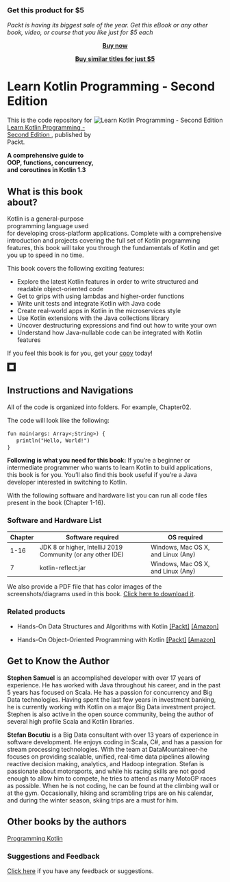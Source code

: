 
### Get this product for $5

<i>Packt is having its biggest sale of the year. Get this eBook or any other book, video, or course that you like just for $5 each</i>


<b><p align='center'>[Buy now](https://packt.link/9781789802351)</p></b>


<b><p align='center'>[Buy similar titles for just $5](https://subscription.packtpub.com/search)</p></b>


# Learn Kotlin Programming - Second Edition 

<a href="https://www.packtpub.com/in/application-development/learn-kotlin-programming-second-edition?utm_source=github&utm_medium=repository&utm_campaign=9781789802351"><img src="https://www.packtpub.com/media/catalog/product/cache/e4d64343b1bc593f1c5348fe05efa4a6/b/1/b12733_lowcover_0.png" alt="Learn Kotlin Programming - Second Edition " height="256px" align="right"></a>

This is the code repository for [Learn Kotlin Programming - Second Edition ](https://www.packtpub.com/in/application-development/learn-kotlin-programming-second-edition?utm_source=github&utm_medium=repository&utm_campaign=9781789802351), published by Packt.

**A comprehensive guide to OOP, functions, concurrency, and coroutines in Kotlin 1.3**

## What is this book about?
Kotlin is a general-purpose programming language used for developing cross-platform applications. Complete with a comprehensive introduction and projects covering the full set of Kotlin programming features, this book will take you through the fundamentals of Kotlin and get you up to speed in no time.

This book covers the following exciting features:
* Explore the latest Kotlin features in order to write structured and readable object-oriented code 
* Get to grips with using lambdas and higher-order functions 
* Write unit tests and integrate Kotlin with Java code 
* Create real-world apps in Kotlin in the microservices style 
* Use Kotlin extensions with the Java collections library 
* Uncover destructuring expressions and find out how to write your own 
* Understand how Java-nullable code can be integrated with Kotlin features 

If you feel this book is for you, get your [copy](https://www.amazon.com/dp/1789802350) today!

<a href="https://www.packtpub.com/?utm_source=github&utm_medium=banner&utm_campaign=GitHubBanner"><img src="https://raw.githubusercontent.com/PacktPublishing/GitHub/master/GitHub.png" 
alt="https://www.packtpub.com/" border="5" /></a>

## Instructions and Navigations
All of the code is organized into folders. For example, Chapter02.

The code will look like the following:
```
fun main(args: Array<;String>) { 
   println("Hello, World!") 
}
```

**Following is what you need for this book:**
If you’re a beginner or intermediate programmer who wants to learn Kotlin to build applications, this book is for you. You’ll also find this book useful if you’re a Java developer interested in switching to Kotlin.

With the following software and hardware list you can run all code files present in the book (Chapter 1-16).
### Software and Hardware List
| Chapter | Software required | OS required |
| -------- | ------------------------------------ | ----------------------------------- |
| 1-16 | JDK 8 or higher, IntelliJ 2019 Community (or any other IDE) | Windows, Mac OS X, and Linux (Any) |
| 7 | kotlin-reflect.jar | Windows, Mac OS X, and Linux (Any) |

We also provide a PDF file that has color images of the screenshots/diagrams used in this book. [Click here to download it](http://www.packtpub.com/sites/default/files/downloads/9781789802351_ColorImages.pdf).

### Related products
* Hands-On Data Structures and Algorithms with Kotlin  [[Packt]](https://www.packtpub.com/application-development/hands-data-structures-and-algorithms-kotlin?utm_source=github&utm_medium=repository&utm_campaign=9781788994019) [[Amazon]](https://www.amazon.com/dp/1788994019)

* Hands-On Object-Oriented Programming with Kotlin  [[Packt]](https://www.packtpub.com/application-development/hands-object-oriented-programming-kotlin?utm_source=github&utm_medium=repository&utm_campaign=9781789617726) [[Amazon]](https://www.amazon.com/dp/1789617723)


## Get to Know the Author
**Stephen Samuel**
is an accomplished developer with over 17 years of experience. He has worked with Java throughout his career, and in the past 5 years has focused on Scala. He has a passion for concurrency and Big Data technologies. Having spent the last few years in investment banking, he is currently working with Kotlin on a major Big Data investment project. Stephen is also active in the open source community, being the author of several high profile Scala and Kotlin libraries.


**Stefan Bocutiu**
is a Big Data consultant with over 13 years of experience in software development. He enjoys coding in Scala, C#, and has a passion for stream processing technologies. With the team at DataMountaineer-he focuses on providing scalable, unified, real-time data pipelines allowing reactive decision making, analytics, and Hadoop integration. 
Stefan is passionate about motorsports, and while his racing skills are not good enough to allow him to compete, he tries to attend as many MotoGP races as possible. When he is not coding, he can be found at the climbing wall or at the gym. Occasionally, hiking and scrambling trips are on his calendar, and during the winter season, skiing trips are a must for him.


## Other books by the authors
[Programming Kotlin ](https://www.packtpub.com/application-development/programming-kotlin?utm_source=github&utm_medium=repository&utm_campaign=9781787126367)


### Suggestions and Feedback
[Click here](https://docs.google.com/forms/d/e/1FAIpQLSdy7dATC6QmEL81FIUuymZ0Wy9vH1jHkvpY57OiMeKGqib_Ow/viewform) if you have any feedback or suggestions.


